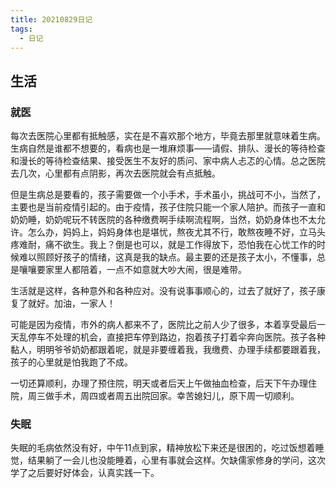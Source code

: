```yaml
---
title: 20210829日记
tags:
  - 日记
---
```

## 生活
### 就医
每次去医院心里都有抵触感，实在是不喜欢那个地方，毕竟去那里就意味着生病。生病自然是谁都不想要的，看病也是一堆麻烦事——请假、排队、漫长的等待检查和漫长的等待检查结果、接受医生不友好的质问、家中病人忐忑的心情。总之医院去几次，心里都有点阴影，再次去医院就会有点抵触。

但是生病总是要看的，孩子需要做一个小手术，手术虽小，挑战可不小，当然了，主要也是当前疫情引起的。由于疫情，孩子住院只能一个家人陪护。而孩子一直和奶奶睡，奶奶呢玩不转医院的各种缴费啊手续啊流程啊，当然，奶奶身体也不太允许。怎么办，妈妈上，妈妈身体也是堪忧，熬夜尤其不行，敢熬夜睡不好，立马头疼难耐，痛不欲生。我上？倒是也可以，就是工作得放下，恐怕我在心忧工作的时候难以照顾好孩子的情绪，这真是我的缺点。最主要的还是孩子太小，不懂事，总是嚷嚷要家里人都陪着，一点不如意就大吵大闹，很是难带。

生活就是这样，各种意外和各种应对。没有说事事顺心的，过去了就好了，孩子康复了就好。加油，一家人！

可能是因为疫情，市外的病人都来不了，医院比之前人少了很多，本着享受最后一天乱停车不处理的机会，直接把车停到路边，抱着孩子打着伞奔向医院。孩子各种黏人，明明爷爷奶奶都跟着呢，就是非要缠着我，我缴费、办理手续都要跟着我，孩子的心里就是怕我跑了不成。

一切还算顺利，办理了预住院，明天或者后天上午做抽血检查，后天下午办理住院，周三做手术，周四或者周五出院回家。幸苦媳妇儿，原下周一切顺利。

### 失眠
失眠的毛病依然没有好，中午11点到家，精神放松下来还是很困的，吃过饭想着睡觉，结果躺了一会儿也没能睡着，心里有事就会这样。欠缺儒家修身的学问，这次学了之后要好好体会，认真实践一下。
